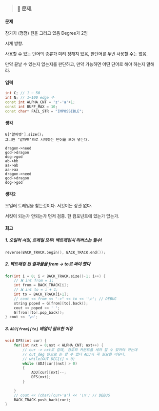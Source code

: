 > ### 📄 문제.

#### 문제
참가자 (정점) 원을 그리고 있음
Degree가 2임

시계 방향.

사용할 수 있는 단어의 종류가 미리 정해져 있음,
한단어를 두번 사용할 수는 없음.

만약 끝날 수 있는지 없는지를 판단하고, 만약 가능하면 어떤 단어로 해야 하는지 말해라.

#### 입력
```cpp
int C; // 1 ~ 50
int N; // 1~100 edge 수
const int ALPHA_CNT = 'z'-'a'+1;
const int BUFF_MAX = 10;
const char* FAIL_STR = "IMPOSSIBLE";
```

#### 생각
```
G['알파벳'].size();
그니깐 '알파벳'으로 시작하는 단어를 모아 넣는다.
```

```
dragon->need
god->dragon
dog->god
ab->bb
aa->ab
aa->aa
dragon->need
god->dragon
dog->god
```

#### 생각2

오일러 트레일을 찾는것이다.
서킷이든 상관 없다.

서킷이 되는가 안되는가 먼저 검증.
한 컴포넌트에 있는가 없는가.

#### 회고

##### 1. 오일러 서킷, 트레일 모두! 백트래킹시 리버스는 필수!
```cpp
reverse(BACK_TRACK.begin(), BACK_TRACK.end());
```

##### 2. 백트래킹 된 결과물을 from -> to로 써야 했다

```cpp
for(int i = 0; i < BACK_TRACK.size()-1; i++) {
	// ❌ int from = i;
	int from = BACK_TRACK[i];
	// ❌ int to = i + 1;
	int to = BACK_TRACK[i+1];
	// cout << from << "->" << to << '\n'; // DEBUG 
	string poped = G[from][to].back();
	cout << poped << ' ';
	G[from][to].pop_back();
} cout << '\n';
```

##### 3. `ADJ[from][to]` 배열이 필요한 이유

```cpp
void DFS(int cur) {
	for(int nxt = 0;nxt < ALPHA_CNT; nxt++) {
		// cur -> nxt로 갈때, 경로의 카운트를 세야 할 수 있어야 하는데
		// out_deg 만으로 는 할 수 없다 ADJ가 꼭 필요한 이유다.
		// while(OUT_DEG[i] > 0) 
		while (ADJ[cur][nxt] > 0)
		{
			ADJ[cur][nxt]--;
			DFS(nxt);
		}
		
	}
	// cout << (char)(cur+'a') << '\n'; // DEBUG
	BACK_TRACK.push_back(cur);
}
```